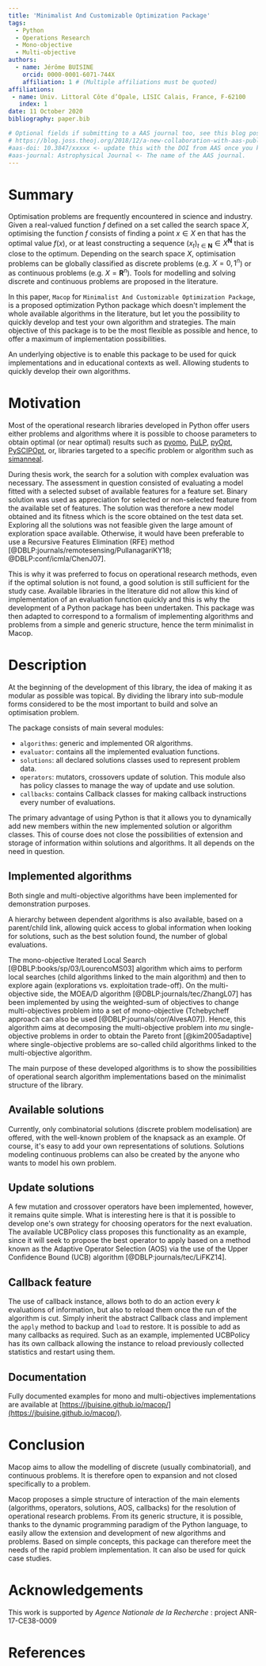```yaml
---
title: 'Minimalist And Customizable Optimization Package'
tags:
  - Python
  - Operations Research
  - Mono-objective
  - Multi-objective
authors:
  - name: Jérôme BUISINE
    orcid: 0000-0001-6071-744X
    affiliation: 1 # (Multiple affiliations must be quoted)
affiliations:
 - name: Univ. Littoral Côte d’Opale, LISIC Calais, France, F-62100
   index: 1
date: 11 October 2020
bibliography: paper.bib

# Optional fields if submitting to a AAS journal too, see this blog post:
# https://blog.joss.theoj.org/2018/12/a-new-collaboration-with-aas-publishing
#aas-doi: 10.3847/xxxxx <- update this with the DOI from AAS once you know it.
#aas-journal: Astrophysical Journal <- The name of the AAS journal.
---
```


# Summary

Optimisation problems are frequently encountered in science and industry. Given a real-valued function $f$ defined on a set called the search space $X$, optimising the function $f$ consists of finding a point $x \in X$ en that has the optimal value $f(x)$, or at least constructing a sequence $(x_t)_{t \in \mathbf{N}} \in X^\mathbf{N}$ that is close to the optimum. Depending on the search space $X$, optimisation problems can be globally classified as discrete problems (e.g. $X={0,1}^n$) or as continuous problems (e.g. $X=\mathbf{R}^n$). Tools for modelling and solving discrete and continuous problems are proposed in the literature.

In this paper, `Macop` for `Minimalist And Customizable Optimization Package`, is a proposed optimization Python package which doesn't implement the whole available algorithms in the literature, but let you the possibility to quickly develop and test your own algorithm and strategies. The main objective of this package is to be the most flexible as possible and hence, to offer a maximum of implementation possibilities.

An underlying objective is to enable this package to be used for quick implementations and in educational contexts as well. Allowing students to quickly develop their own algorithms.

# Motivation

Most of the operational research libraries developed in Python offer users either problems and algorithms where it is possible to choose parameters to obtain optimal (or near optimal) results such as [pyomo](http://www.pyomo.org/documentation), [PuLP](https://pypi.org/project/PuLP/), [pyOpt](http://www.pyopt.org/), [PySCIPOpt](https://github.com/SCIP-Interfaces/PySCIPOpt), or, libraries targeted to a specific problem or algorithm such as [simanneal](https://github.com/perrygeo/simanneal).

During thesis work, the search for a solution with complex evaluation was necessary. The assessment in question consisted of evaluating a model fitted with a selected subset of available features for a feature set. Binary solution was used as appreciation for selected or non-selected feature from the available set of features. The solution was therefore a new model obtained and its fitness which is the score obtained on the test data set. Exploring all the solutions was not feasible given the large amount of exploration space available. Otherwise, it would have been preferable to use a Recursive Features Elimination (RFE) method [@DBLP:journals/remotesensing/PullanagariKY18; @DBLP:conf/icmla/ChenJ07].

This is why it was preferred to focus on operational research methods, even if the optimal solution is not found, a good solution is still sufficient for the study case. Available libraries in the literature did not allow this kind of implementation of an evaluation function quickly and this is why the development of a Python package has been undertaken. This package was then adapted to correspond to a formalism of implementing algorithms and problems from a simple and generic structure, hence the term minimalist in Macop.

# Description

At the beginning of the development of this library, the idea of making it as modular as possible was topical. By dividing the library into sub-module forms considered to be the most important to build and solve an optimisation problem.

The package consists of main several modules:

- `algorithms`: generic and implemented OR algorithms.
- `evaluator`: contains all the implemented evaluation functions.
- `solutions`: all declared solutions classes used to represent problem data.
- `operators`: mutators, crossovers update of solution. This module also has policy classes to manage the way of update and use solution.
- `callbacks`: contains Callback classes for making callback instructions every number of evaluations.

The primary advantage of using Python is that it allows you to dynamically add new members within the new implemented solution or algorithm classes. This of course does not close the possibilities of extension and storage of information within solutions and algorithms. It all depends on the need in question.

## Implemented algorithms

Both single and multi-objective algorithms have been implemented for demonstration purposes. 

A hierarchy between dependent algorithms is also available, based on a parent/child link, allowing quick access to global information when looking for solutions, such as the best solution found, the number of global evaluations.

The mono-objective Iterated Local Search [@DBLP:books/sp/03/LourencoMS03] algorithm which aims to perform local searches (child algorithms linked to the main algorithm) and then to explore again (explorations vs. exploitation trade-off). On the multi-objective side, the MOEA/D algorithm [@DBLP:journals/tec/ZhangL07] has been implemented by using the weighted-sum of objectives to change multi-objectives problem into a set of mono-objective (Tchebycheff approach can also be used [@DBLP:journals/cor/AlvesA07]). Hence, this algorithm aims at decomposing the multi-objective problem into $mu$ single-objective problems in order to obtain the Pareto front [@kim2005adaptive] where single-objective problems are so-called child algorithms linked to the multi-objective algorithm.

The main purpose of these developed algorithms is to show the possibilities of operational search algorithm implementations based on the minimalist structure of the library.

## Available solutions

Currently, only combinatorial solutions (discrete problem modelisation) are offered, with the well-known problem of the knapsack as an example. Of course, it's easy to add your own representations of solutions. Solutions modeling continuous problems can also be created by the anyone who wants to model his own problem.

## Update solutions

A few mutation and crossover operators have been implemented, however, it remains quite simple. What is interesting here is that it is possible to develop one's own strategy for choosing operators for the next evaluation. The available UCBPolicy class proposes this functionality as an example, since it will seek to propose the best operator to apply based on a method known as the Adaptive Operator Selection (AOS) via the use of the Upper Confidence Bound (UCB) algorithm [@DBLP:journals/tec/LiFKZ14]. 

## Callback feature

The use of callback instance, allows both to do an action every $k$ evaluations of information, but also to reload them once the run of the algorithm is cut. Simply inherit the abstract Callback class and implement the `apply` method to backup and `load` to restore. It is possible to add as many callbacks as required. Such as an example, implemented UCBPolicy has its own callback allowing the instance to reload previously collected statistics and restart using them.

## Documentation

Fully documented examples for mono and multi-objectives implementations are available at [https://jbuisine.github.io/macop/](https://jbuisine.github.io/macop/).

# Conclusion

Macop aims to allow the modelling of discrete (usually combinatorial), and continuous problems. It is therefore open to expansion and not closed specifically to a problem.

Macop proposes a simple structure of interaction of the main elements (algorithms, operators, solutions, AOS, callbacks) for the resolution of operational research problems. From its generic structure, it is possible, thanks to the dynamic programming paradigm of the Python language, to easily allow the extension and development of new algorithms and problems. Based on simple concepts, this package can therefore meet the needs of the rapid problem implementation. It can also be used for quick case studies.

# Acknowledgements

This work is supported by *Agence Nationale de la Recherche* : project ANR-17-CE38-0009

# References